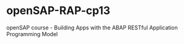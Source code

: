 # openSAP-RAP-cp13
openSAP course - Building Apps with the ABAP RESTful Application Programming Model
